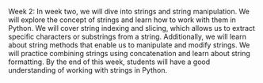 Week 2:
In week two, we will dive into strings and string manipulation. We will explore the concept of strings and learn how to work with them in Python. We will cover string indexing and slicing, which allows us to extract specific characters or substrings from a string. Additionally, we will learn about string methods that enable us to manipulate and modify strings. We will practice combining strings using concatenation and learn about string formatting. By the end of this week, students will have a good understanding of working with strings in Python.